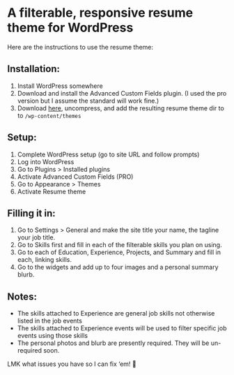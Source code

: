 # A filterable, responsive resume theme for WordPress

Here are the instructions to use the resume theme:

## Installation:
1. Install WordPress somewhere
2. Download and install the Advanced Custom Fields plugin. (I used the pro version but I assume the standard will work fine.)
3. Download [here](https://github.com/TeslaDethray/wp-resume/releases/download/0.1.0/resume.zip), uncompress, and add the resulting resume theme dir to to `/wp-content/themes`

## Setup:
1.  Complete WordPress setup (go to site URL and follow prompts)
3.  Log into WordPress
4.  Go to Plugins > Installed plugins
5.  Activate Advanced Custom Fields (PRO)
6.  Go to Appearance > Themes
7.  Activate Resume theme

## Filling it in:
1. Go to Settings > General and make the site title your name, the tagline your job title.
2. Go to Skills first and fill in each of the filterable skills you plan on using.
3. Go to each of Education, Experience, Projects, and Summary and fill in each, linking skills.
4. Go to the widgets and add up to four images and a personal summary blurb.

## Notes:
- The skills attached to Experience are general job skills not otherwise listed in the job events
- The skills attached to Experience events will be used to filter specific job events using those skills
- The personal photos and blurb are presently required. They will be un-required soon.

LMK what issues you have so I can fix ‘em! 🙂